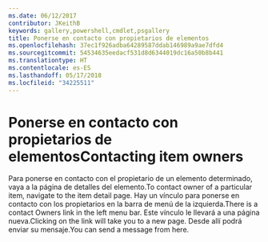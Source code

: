 ```yaml
---
ms.date: 06/12/2017
contributor: JKeithB
keywords: gallery,powershell,cmdlet,psgallery
title: Ponerse en contacto con propietarios de elementos
ms.openlocfilehash: 37ec1f926adba64289587ddab146989a9ae7dfd4
ms.sourcegitcommit: 54534635eedacf531d8d6344019dc16a50b8b441
ms.translationtype: HT
ms.contentlocale: es-ES
ms.lasthandoff: 05/17/2018
ms.locfileid: "34225511"
---
```

# <a name="contacting-item-owners"></a><span data-ttu-id="400dd-103">Ponerse en contacto con propietarios de elementos</span><span class="sxs-lookup"><span data-stu-id="400dd-103">Contacting item owners</span></span>

<span data-ttu-id="400dd-104">Para ponerse en contacto con el propietario de un elemento determinado, vaya a la página de detalles del elemento.</span><span class="sxs-lookup"><span data-stu-id="400dd-104">To contact owner of a particular item, navigate to the item detail page.</span></span>
<span data-ttu-id="400dd-105">Hay un vínculo para ponerse en contacto con los propietarios en la barra de menú de la izquierda.</span><span class="sxs-lookup"><span data-stu-id="400dd-105">There is a contact Owners link in the left menu bar.</span></span>
<span data-ttu-id="400dd-106">Este vínculo le llevará a una página nueva.</span><span class="sxs-lookup"><span data-stu-id="400dd-106">Clicking on the link will take you to a new page.</span></span>
<span data-ttu-id="400dd-107">Desde allí podrá enviar su mensaje.</span><span class="sxs-lookup"><span data-stu-id="400dd-107">You can send a message from here.</span></span>